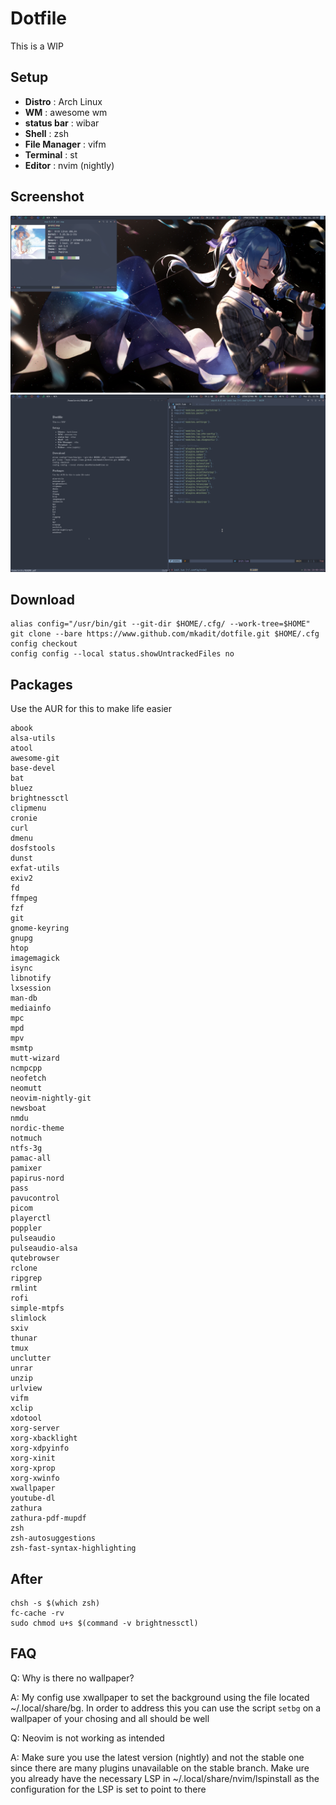 # Dotfile
This is a WIP

## Setup
* **Distro** : Arch Linux
* **WM** : awesome wm
* **status bar** : wibar
* **Shell** : zsh
* **File Manager** : vifm
* **Terminal** : st
* **Editor** : nvim (nightly)

## Screenshot
![Screenshot](./assets/normal.png)
![Screenshot2](./assets/nvim_zathura.png)

## Download
```
alias config="/usr/bin/git --git-dir $HOME/.cfg/ --work-tree=$HOME"  
git clone --bare https://www.github.com/mkadit/dotfile.git $HOME/.cfg  
config checkout  
config config --local status.showUntrackedFiles no
```

## Packages
Use the AUR for this to make life easier

```
abook
alsa-utils
atool
awesome-git
base-devel
bat
bluez
brightnessctl
clipmenu
cronie
curl
dmenu
dosfstools
dunst
exfat-utils
exiv2
fd
ffmpeg
fzf
git
gnome-keyring
gnupg
htop
imagemagick
isync
libnotify
lxsession
man-db
mediainfo
mpc
mpd
mpv
msmtp
mutt-wizard
ncmpcpp
neofetch
neomutt
neovim-nightly-git
newsboat
nmdu
nordic-theme
notmuch
ntfs-3g
pamac-all
pamixer
papirus-nord
pass
pavucontrol
picom
playerctl
poppler
pulseaudio
pulseaudio-alsa
qutebrowser
rclone
ripgrep
rmlint
rofi
simple-mtpfs
slimlock
sxiv
thunar
tmux
unclutter
unrar
unzip
urlview
vifm
xclip
xdotool
xorg-server
xorg-xbacklight
xorg-xdpyinfo
xorg-xinit
xorg-xprop
xorg-xwinfo
xwallpaper
youtube-dl
zathura
zathura-pdf-mupdf
zsh
zsh-autosuggestions
zsh-fast-syntax-highlighting
```
## After
```
chsh -s $(which zsh)
fc-cache -rv
sudo chmod u+s $(command -v brightnessctl)
```

## FAQ
Q: Why is there no wallpaper?

A: My config use xwallpaper to set the background using the file located  ~/.local/share/bg. In order to address
this you can use the script `setbg` on a wallpaper of your chosing and all should be well

Q: Neovim is not working as intended

A: Make sure you use the latest version (nightly) and not the stable one since there are many plugins unavailable on the stable branch. Make ure you already have the necessary LSP in ~/.local/share/nvim/lspinstall as the
configuration for the LSP is set to point to there
